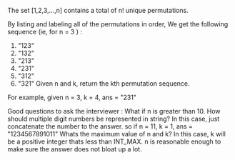 The set [1,2,3,…,n] contains a total of n! unique permutations.

By listing and labeling all of the permutations in order,
We get the following sequence (ie, for n = 3 ) :

1. "123"
2. "132"
3. "213"
4. "231"
5. "312"
6. "321"
Given n and k, return the kth permutation sequence.

For example, given n = 3, k = 4, ans = "231"

 Good questions to ask the interviewer :
What if n is greater than 10. How should multiple digit numbers be represented in string?
 In this case, just concatenate the number to the answer.
so if n = 11, k = 1, ans = "1234567891011" 
Whats the maximum value of n and k?
 In this case, k will be a positive integer thats less than INT_MAX.
n is reasonable enough to make sure the answer does not bloat up a lot.
